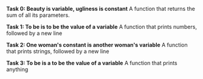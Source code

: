 **Task 0: Beauty is variable, ugliness is constant**
                   A function that returns the sum of all its parameters.

**Task 1: To be is to be the value of a variable**
                   A function that prints numbers, followed by a new line

**Task 2: One woman's constant is another woman's variable**
                  A function that prints strings, followed by a new line

**Task 3: To be is a to be the value of a variable**
                  A function that prints anything

